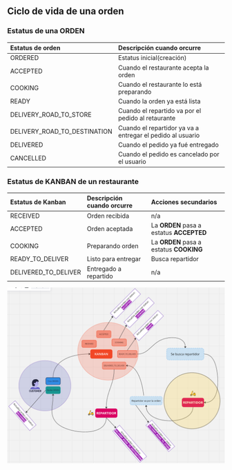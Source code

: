 ## Ciclo de vida de una orden

### **Estatus de una ORDEN**    
| Estatus de orden             | Descripción cuando orcurre                                 |
|:-----------------------------|:-----------------------------------------------------------|
| ORDERED                      | Estatus inicial(creación)                                  |
| ACCEPTED                     | Cuando el restaurante acepta la orden                      |
| COOKING                      | Cuando el restaurante lo está preparando                   |
| READY                        | Cuando la orden ya está lista                              |
| DELIVERY_ROAD_TO_STORE       | Cuando el repartido va por el pedido al retaurante         |
| DELIVERY_ROAD_TO_DESTINATION | Cuando el repartidor ya va a entregar el pedido al usuario |
| DELIVERED                    | Cuando el pedido ya fué entregado                          |
| CANCELLED                    | Cuando el pedido es cancelado por el usuario               |


### **Estatus de KANBAN de un restaurante**
| Estatus de Kanban    | Descripción cuando orcurre | Acciones secundarios                      |
|:---------------------|:---------------------------|:------------------------------------------|
| RECEIVED             | Orden recibida             | n/a                                       |
| ACCEPTED             | Orden aceptada             | La **ORDEN** pasa a estatus  **ACCEPTED** |
| COOKING              | Preparando orden           | La **ORDEN** pasa a estatus  **COOKING**  |                                          |
| READY_TO_DELIVER     | Listo para entregar        | Busca repartidor                          |
| DELIVERED_TO_DELIVER | Entregado a repartido      | n/a                                       |   


![alt text](life-cycle.png)